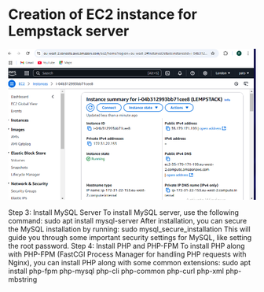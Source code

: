 # Creation of EC2 instance for Lempstack server #
![EC2Lempstackserver](\IMAGES\EC2Lempstackserver.png "Creation of EC2 Instance for Lempstack server")

Step 3: Install MySQL Server
To install MySQL server, use the following command:
sudo apt install mysql-server
After installation, you can secure the MySQL installation by running:
sudo mysql_secure_installation
This will guide you through some important security settings for MySQL, like setting the root password.
Step 4: Install PHP and PHP-FPM
To install PHP along with PHP-FPM (FastCGI Process Manager for handling PHP requests with Nginx), you can install PHP along with some common extensions:
sudo apt install php-fpm php-mysql php-cli php-common php-curl php-xml php-mbstring




